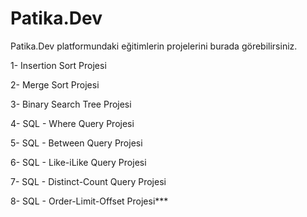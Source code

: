 # Patika.Dev
Patika.Dev platformundaki eğitimlerin projelerini burada görebilirsiniz.

1- Insertion Sort Projesi

2- Merge Sort Projesi

3- Binary Search Tree Projesi

4- SQL - Where Query Projesi

5- SQL - Between Query Projesi

6- SQL - Like-iLike Query Projesi

7- SQL - Distinct-Count Query Projesi

8- SQL - Order-Limit-Offset Projesi***
